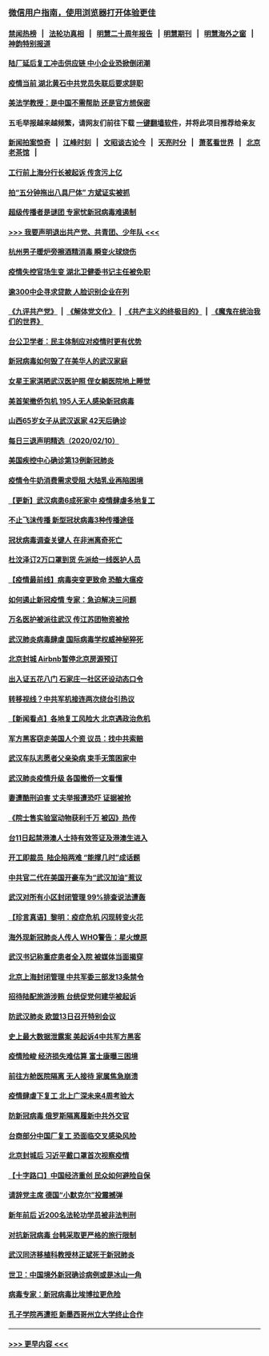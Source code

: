 ### [微信用户指南，使用浏览器打开体验更佳](https://github.com/gfw-breaker/banned-news1/blob/master/indexes/wechat-guide.md?t=0)
#### [禁闻热榜](热点新闻.md?t=0)  &nbsp;&nbsp;|&nbsp;&nbsp; [法轮功真相](https://github.com/gfw-breaker/truth/blob/master/README.md?t=0) &nbsp;&nbsp;|&nbsp;&nbsp; [明慧二十周年报告](https://github.com/gfw-breaker/mh-reports/blob/master/README.md?t=0) &nbsp;&nbsp;|&nbsp;&nbsp;[明慧期刊](https://github.com/gfw-breaker/mh-qikan) &nbsp;&nbsp;|&nbsp;&nbsp; [明慧海外之窗](https://github.com/gfw-breaker/mh-news/blob/master/README.md?t=0) &nbsp;&nbsp;|&nbsp;&nbsp; [神韵特别报道](https://github.com/gfw-breaker/mh-news/blob/master/shenyun.md?t=0)
#### [陆厂延后复工冲击供应链 中小企业恐掀倒闭潮](../pages/nsc413/n11859772.md?t=02111702) 
#### [疫情当前 湖北黄石中共党员失联后要求辞职](../pages/nsc413/n11860118.md?t=02111702) 
#### [美法学教授：是中国不需帮助 还是官方想保密](../pages/nsc413/n11859492.md?t=02111702) 
#### 五毛举报越来越频繁，请网友们前往下载 [一键翻墙软件](https://github.com/gfw-breaker/ssr-accounts)，并将此项目推荐给亲友
#### [新闻拍案惊奇](https://github.com/gfw-breaker/banned-news1/blob/master/pages/link4.md) &nbsp;&nbsp;|&nbsp;&nbsp; [江峰时刻](https://github.com/gfw-breaker/banned-news1/blob/master/pages/link4.md) &nbsp;&nbsp;|&nbsp;&nbsp; [文昭谈古论今](https://github.com/gfw-breaker/banned-news1/blob/master/pages/link4.md) &nbsp;&nbsp;|&nbsp;&nbsp; [天亮时分](https://github.com/gfw-breaker/banned-news1/blob/master/pages/link4.md) &nbsp;&nbsp;|&nbsp;&nbsp; [萧茗看世界](https://github.com/gfw-breaker/banned-news1/blob/master/pages/link4.md) &nbsp;&nbsp;|&nbsp;&nbsp; [北京老茶馆](https://github.com/gfw-breaker/banned-news1/blob/master/pages/link4.md) &nbsp;&nbsp;|&nbsp;&nbsp; 
#### [工行前上海分行长被起诉 传贪污上亿](../pages/nsc413/n11860139.md?t=02111702) 
#### [拍“五分钟拖出八具尸体” 方斌证实被抓](../pages/nsc413/n11860090.md?t=02111702) 
#### [超级传播者是谜团 专家忧新冠病毒难遏制](../pages/nsc413/n11859686.md?t=02111702) 
#### [>>> 我要声明退出共产党、共青团、少年队 <<<](https://github.com/begood0513/goodnews/blob/master/quit/letter.md) 
#### [杭州男子暖炉旁擦酒精消毒 瞬变火球烧伤](../pages/nsc413/n11860071.md?t=02111702) 
#### [疫情失控官场生变 湖北卫健委书记主任被免职](../pages/nsc413/n11859848.md?t=02111702) 
#### [逾300中企寻求贷款 人脸识别企业在列](../pages/nsc413/n11860100.md?t=02111702) 
#### [《九评共产党》](https://github.com/begood0513/9ping.md/blob/master/README.md) &nbsp;|&nbsp; [《解体党文化》](../../../../jtdwh.md/blob/master/README.md)  &nbsp;|&nbsp; [《共产主义的终极目的》](../../../../gczydzjmd.md/blob/master/README.md) &nbsp;|&nbsp; [《魔鬼在统治我们的世界》](../../../../mgztzwmdsj.md/blob/master/README.md) 
#### [台公卫学者：民主体制应对疫情时更有优势](../pages/nsc413/n11860023.md?t=02111702) 
#### [新冠病毒如何毁了在美华人的武汉家庭](../pages/nsc413/n11859524.md?t=02111702) 
#### [女星王家淇晒武汉医护照 侄女躺医院地上睡觉](../pages/nsc413/n11859756.md?t=02111702) 
#### [美首架撤侨包机 195人无人感染新冠病毒](../pages/nsc413/n11859908.md?t=02111702) 
#### [山西65岁女子从武汉返家 42天后确诊](../pages/nsc413/n11859912.md?t=02111702) 
#### [每日三退声明精选（2020/02/10）](../pages/nsc413/n11860031.md?t=02111702) 
#### [美国疾控中心确诊第13例新冠肺炎](../pages/nsc413/n11859966.md?t=02111702) 
#### [疫情令牛奶消费需求受阻 大陆乳业再陷困境](../pages/nsc413/n11859859.md?t=02111702) 
#### [【更新】武汉病患6成死家中 疫情肆虐多地复工](../pages/nsc413/n11801312.md?t=02111702) 
#### [不止飞沫传播 新型冠状病毒3种传播途径](../pages/nsc413/n11859060.md?t=02111702) 
#### [冠状病毒调查关键人 在非洲离奇死亡](../pages/nsc413/n11859798.md?t=02111702) 
#### [杜汶泽订2万口罩到货 先派给一线医护人员](../pages/nsc413/n11859214.md?t=02111702) 
#### [【疫情最前线】病毒突变更致命 恐酿大瘟疫](../pages/nsc413/n11859604.md?t=02111702) 
#### [如何遏止新冠疫情 专家：急迫解决三问题](../pages/nsc413/n11859685.md?t=02111702) 
#### [万名医护被派往武汉 传江苏团物资被抢](../pages/nsc413/n11859585.md?t=02111702) 
#### [武汉肺炎病毒肆虐 国际病毒学权威神秘猝死](../pages/nsc413/n11833010.md?t=02111702) 
#### [北京封城 Airbnb暂停北京房源预订](../pages/nsc413/n11859659.md?t=02111702) 
#### [出入证五花八门 石家庄一社区还设动态口令](../pages/nsc413/n11859510.md?t=02111702) 
#### [转移视线？中共军机接连两次绕台引热议](../pages/nsc413/n11859346.md?t=02111702) 
#### [【新闻看点】各地复工风险大 北京遇政治危机](../pages/nsc413/n11859164.md?t=02111702) 
#### [军方黑客窃走美国人个资 议员：找中共索赔](../pages/nsc413/n11859371.md?t=02111702) 
#### [武汉车队志愿者父亲染病 束手无策困家中](../pages/nsc413/n11859117.md?t=02111702) 
#### [武汉肺炎疫情升级 各国撤侨一文看懂](../pages/nsc413/n11859313.md?t=02111702) 
#### [妻遭酷刑迫害 丈夫举报遭恐吓 证据被抢](../pages/nsc413/n11858478.md?t=02111702) 
#### [《院士售实验室动物获利千万 被囚》热传](../pages/nsc413/n11859316.md?t=02111702) 
#### [台11日起禁港澳人士持有效签证及港澳生进入](../pages/nsc413/n11858423.md?t=02111702) 
#### [开工即裁员  陆企陷两难 “能撑几时”成话题](../pages/nsc413/n11859127.md?t=02111702) 
#### [中共官二代在美国开豪车为“武汉加油”惹议](../pages/nsc413/n11859039.md?t=02111702) 
#### [武汉对所有小区封闭管理 99%排查说法遭轰](../pages/nsc413/n11859264.md?t=02111702) 
#### [【珍言真语】黎明：疫症危机 闪现转变火花](../pages/nsc413/n11859199.md?t=02111702) 
#### [海外现新冠肺炎人传人 WHO警告：星火燎原](../pages/nsc413/n11859252.md?t=02111702) 
#### [武汉书记称重症患者全入院 被媒体当面揭穿](../pages/nsc413/n11859218.md?t=02111702) 
#### [北京上海封闭管理 中共军委三部发13条禁令](../pages/nsc413/n11859098.md?t=02111702) 
#### [招待陆配旅游涉贿 台统促党何建华被起诉](../pages/nsc413/n11858696.md?t=02111702) 
#### [防武汉肺炎 欧盟13日召开特别会议](../pages/nsc413/n11859088.md?t=02111702) 
#### [史上最大数据泄露案 美起诉4中共军方黑客](../pages/nsc413/n11859115.md?t=02111702) 
#### [疫情险峻 经济损失难估算 富士康曝三困境](../pages/nsc413/n11859120.md?t=02111702) 
#### [前往方舱医院隔离 无人接待 家属焦急崩溃](../pages/nsc413/n11859068.md?t=02111702) 
#### [疫情肆虐下复工 北上广深未来4周考验大](../pages/nsc413/n11859066.md?t=02111702) 
#### [防新冠病毒 俄罗斯隔离履新中共外交官](../pages/nsc413/n11859079.md?t=02111702) 
#### [台商部分中国厂复工 恐面临交叉感染风险](../pages/nsc413/n11858646.md?t=02111702) 
#### [北京封城后 习近平戴口罩首次视察疫情](../pages/nsc413/n11858828.md?t=02111702) 
#### [【十字路口】中国经济重创 民众如何避险自保](../pages/nsc413/n11857098.md?t=02111702) 
#### [请辞党主席 德国“小默克尔”投震撼弹](../pages/nsc413/n11858583.md?t=02111702) 
#### [新年前后 近200名法轮功学员被非法判刑](../pages/nsc413/n11855720.md?t=02111702) 
#### [对抗新冠病毒 台韩采取更严格的旅行限制](../pages/nsc413/n11858936.md?t=02111702) 
#### [武汉同济移植科教授林正斌死于新冠肺炎](../pages/nsc413/n11858844.md?t=02111702) 
#### [世卫：中国境外新冠确诊病例或是冰山一角](../pages/nsc413/n11858781.md?t=02111702) 
#### [病毒专家：新冠病毒比埃博拉更危险](../pages/nsc413/n11858572.md?t=02111702) 
#### [孔子学院再遭拒 新墨西哥州立大学终止合作](../pages/nsc413/n11858661.md?t=02111702) 

----
#### [ >>> 更早内容 <<< ](../indexes/nsc413-earlier.md)
